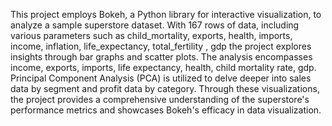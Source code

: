 This project employs Bokeh, a Python library for interactive visualization, to analyze a sample superstore dataset. With 167 rows of data, including various parameters such as child_mortality, exports, health, imports, income, inflation, life_expectancy, total_fertility , gdp the project explores insights through bar graphs and scatter plots. The analysis encompasses income, exports, imports, life expectancy, health, child mortality rate, gdp. Principal Component Analysis (PCA) is utilized to delve deeper into sales data by segment and profit data by category. Through these visualizations, the project provides a comprehensive understanding of the superstore's performance metrics and showcases Bokeh's efficacy in data visualization.
